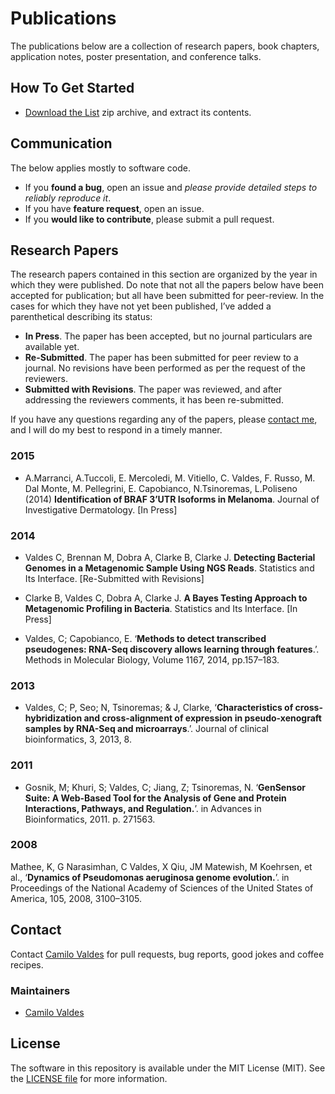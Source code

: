 Publications
============

The publications below are a collection of research papers, book chapters, application notes, poster presentation, and conference talks.


## How To Get Started

- [Download the List](https://github.com/camilo-v/Publications/archive/master.zip) zip archive, and extract its contents.

## Communication

The below applies mostly to software code.

- If you **found a bug**, open an issue and _please provide detailed steps to reliably reproduce it_.
- If you have **feature request**, open an issue.
- If you **would like to contribute**, please submit a pull request.

## Research Papers

The research papers contained in this section are organized by the year in which they were published.  Do note that not all the papers below have been accepted for publication; but all have been submitted for peer-review.  In the cases for which they have not yet been published, I’ve added a parenthetical describing its status:

- **In Press**.  The paper has been accepted, but no journal particulars are available yet.
- **Re-Submitted**.  The paper has been submitted for peer review to a journal.  No revisions have been performed as per the request of the reviewers.
- **Submitted with Revisions**.  The paper was reviewed, and after addressing the reviewers comments, it has been re-submitted.

If you have any questions regarding any of the papers, please [contact me](mailto:cvaldes3@miami.edu), and I will do my best to respond in a timely manner.

### 2015

- A.Marranci, A.Tuccoli, E. Mercoledi, M. Vitiello, C. Valdes, F. Russo, M. Dal Monte, M. Pellegrini, E. Capobianco, N.Tsinoremas, L.Poliseno (2014) **Identification of BRAF 3’UTR Isoforms in Melanoma**. Journal of Investigative Dermatology. [In Press]


### 2014

- Valdes C, Brennan M, Dobra A, Clarke B, Clarke J.  **Detecting Bacterial Genomes in a Metagenomic Sample Using NGS Reads**.  Statistics and Its Interface. [Re-Submitted with Revisions]

- Clarke B, Valdes C, Dobra A, Clarke J. **A Bayes Testing Approach to Metagenomic Profiling in Bacteria**.  Statistics and Its Interface. [In Press]

- Valdes, C; Capobianco, E. ‘**Methods to detect transcribed pseudogenes: RNA-Seq discovery allows learning through features**.’. Methods in Molecular Biology, Volume 1167, 2014, pp.157–183.

### 2013

- Valdes, C; P, Seo; N, Tsinoremas; & J, Clarke, ‘**Characteristics of cross-hybridization and cross-alignment of expression in pseudo-xenograft samples by RNA-Seq and microarrays**.’. Journal of clinical bioinformatics, 3, 2013, 8.

### 2011

- Gosnik, M; Khuri, S; Valdes, C; Jiang, Z; Tsinoremas, N. ‘**GenSensor Suite: A Web-Based Tool for the Analysis of Gene and Protein Interactions, Pathways, and Regulation.**’. in Advances in Bioinformatics, 2011. p. 271563.


### 2008

Mathee, K, G Narasimhan, C Valdes, X Qiu, JM Matewish, M Koehrsen, et al., ‘**Dynamics of Pseudomonas aeruginosa genome evolution.**’. in Proceedings of the National Academy of Sciences of the United States of America, 105, 2008, 3100–3105.



## Contact

Contact [Camilo Valdes](mailto:cvaldes3@miami.edu) for pull requests, bug reports, good jokes and coffee recipes.


### Maintainers

- [Camilo Valdes](mailto:cvaldes3@miami.edu)


## License

The software in this repository is available under the MIT License (MIT).  See the [LICENSE file](https://github.com/camilo-v/Publications/blob/master/LICENSE.md) for more information.
